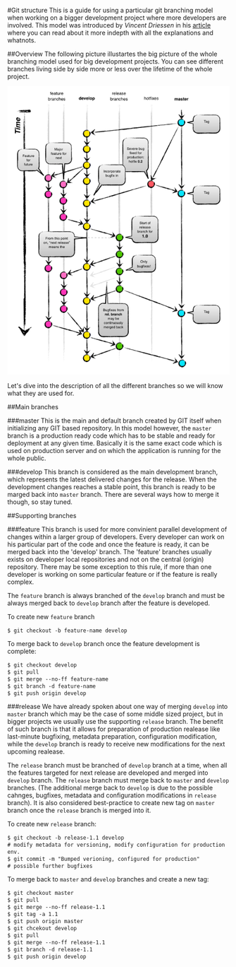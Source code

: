 #Git structure
This is a guide for using a particular git branching model when working on a
bigger development project where more developers are involved. This model was
introduced by *Vincent Driessen* in his 
[article](http://nvie.com/posts/a-successful-git-branching-model/)
where you can read about it more indepth with all the explanations and whatnots.

##Overview
The following picture illustartes the big picture of the whole branching model
used for big development projects. You can see different branches living side by
side more or less over the lifetime of the whole project.

![Git structure](assets/git-model/git-model.png)

Let's dive into the description of all the different branches so we will know
what they are used for.

##Main branches

###master
This is the main and default branch created by GIT itself when initializing any
GIT based repository. In this model however, the `master` branch is a production
ready code which has to be stable and ready for deployment at any given time.
Basically it is the same exact code which is used on production server and on
which the application is running for the whole public.

###develop
This branch is considered as the main development branch, which represents the
latest delivered changes for the release. When the development changes reaches
a stable point, this branch is ready to be marged back into `master` branch.
There are several ways how to merge it though, so stay tuned.

##Supporting branches

###feature
This branch is used for more convinient parallel development of changes within
a larger group of developers. Every developer can work on his particular part
of the code and once the feature is ready, it can be merged back into the 
'develop' branch. The 'feature' branches usually exists on developer local
repositories and not on the central (origin) repository. There may be some
exception to this rule, if more than one developer is working on some particular
feature or if the feature is really complex.

The `feature` branch is always branched of the `develop` branch and must be
always merged back to `develop` branch after the feature is developed.

To create new `feature` branch
```
$ git checkout -b feature-name develop
```

To merge back to `develop` branch once the feature development is complete:
```
$ git checkout develop
$ git pull
$ git merge --no-ff feature-name
$ git branch -d feature-name
$ git push origin develop
```

###release
We have already spoken about one way of merging `develop` into `master` branch
which may be the case of some middle sized project, but in bigger projects we
usually use the supporting `release` branch. The benefit of such branch is that
it allows for preparation of production realease like last-minute bugfixing,
metadata preparation, configuration modification, while the `develop` branch is 
ready to receive new modifications for the next upcoming realease.

The `release` branch must be branched of `develop` branch at a time, when all
the features targeted for next release are developed and merged into `develop`
branch. The `release` branch must merge back to `master` and `develop` branches.
(The additional merge back to `develop` is due to the possible cahnges,
bugfixes, metadata and configuration modifications in `release` branch). It is 
also considered best-practice to create new tag on `master` branch once the
`release` branch is merged into it.

To create new `release` branch:
```
$ git checkout -b release-1.1 develop
# modify metadata for versioning, modify configuration for production env.
$ git commit -m "Bumped verioning, configured for production"
# possible further bugfixes
```

To merge back to `master` and `develop` branches and create a new tag:
```
$ git checkout master
$ git pull
$ git merge --no-ff release-1.1
$ git tag -a 1.1
$ git push origin master
$ git chcekout develop
$ git pull
$ git merge --no-ff release-1.1
$ git branch -d release-1.1
$ git push origin develop
```

